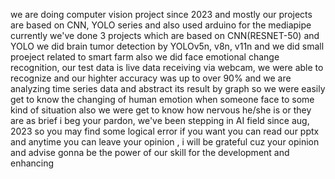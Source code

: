 we are doing computer vision project since 2023 and mostly our projects are based on CNN, YOLO series and also used arduino for the mediapipe
currently we've done 3 projects which are based on CNN(RESNET-50) and YOLO
we did brain tumor detection by YOLOv5n, v8n, v11n
and we did small proeject related to smart farm
also we did face emotional change recognition, our test data is live data receiving via webcam, we were able to recognize and our highter accuracy was up to over 90%
and we are analyzing time series data and abstract its result by graph so we were easily get to know the changing of human emotion when someone face to some kind of situation 
also we were get to know how nervous he/she is or they are
 as brief i beg your pardon, we've been stepping in AI field since aug, 2023 so you may find some logical error 
if you want you can read our pptx and anytime you can leave your opinion , i will be grateful cuz your opinion and advise gonna be the power of our skill for the development and enhancing
